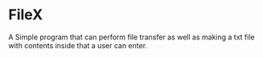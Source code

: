 # FileX
A Simple program that can perform file transfer as well as making a txt file with contents inside that a user can enter.
